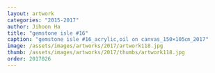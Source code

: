 ```yaml
---
layout: artwork
categories: "2015-2017"
author: Jihoon Ha
title: "gemstone isle #16"
caption: "gemstone isle #16_acrylic,oil on canvas_150×105㎝_2017"
image: /assets/images/artworks/2017/artwork118.jpg
thumb: /assets/images/artworks/2017/thumbs/artwork118.jpg
order: 2017026
---
```

